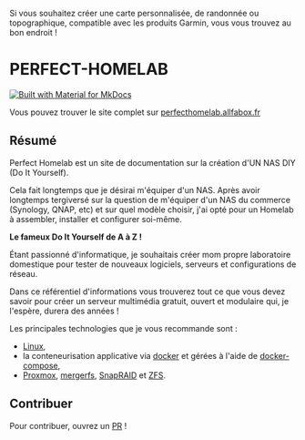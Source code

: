 Si vous souhaitez créer une carte personnalisée, de randonnée ou topographique, compatible avec les produits Garmin, vous vous trouvez au bon endroit !
# PERFECT-HOMELAB

[![Built with Material for MkDocs](https://img.shields.io/badge/Material_for_MkDocs-526CFE?style=for-the-badge&logo=MaterialForMkDocs&logoColor=white)](https://squidfunk.github.io/mkdocs-material/)

Vous pouvez trouver le site complet sur [perfecthomelab.allfabox.fr](https://perfecthomelab.allfabox.fr/)

## Résumé

Perfect Homelab est un site de documentation sur la création d'UN NAS DIY (Do It Yourself).

Cela fait longtemps que je désirai m'équiper d'un NAS. Après avoir longtemps tergiversé sur la question de m'équiper d'un NAS du commerce (Synology, QNAP, etc) et sur quel modèle choisir, j'ai opté pour un Homelab à assembler, installer et configurer soi-même.

**Le fameux Do It Yourself de A à Z !**

Étant passionné d'informatique, je souhaitais créer mom propre laboratoire domestique pour tester de nouveaux logiciels, serveurs et configurations de réseau.

Dans ce référentiel d'informations vous trouverez tout ce que vous devez savoir pour créer un serveur multimédia gratuit, ouvert et modulaire qui, je l'espère, durera des années !

Les principales technologies que je vous recommande sont :

- [Linux](https://www.linux.org/),
- la conteneurisation applicative via [docker](https://www.docker.com/) et gérées à l'aide de [docker-compose](https://docs.docker.com/compose/),
- [Proxmox](https://www.proxmox.com/en/), [mergerfs](https://github.com/trapexit/mergerfs/), [SnapRAID](http://www.snapraid.it/) et [ZFS](https://zfsonlinux.org/).


## Contribuer
Pour contribuer, ouvrez un [PR](https://github.com/allfab/perfect-homelab/pulls) !